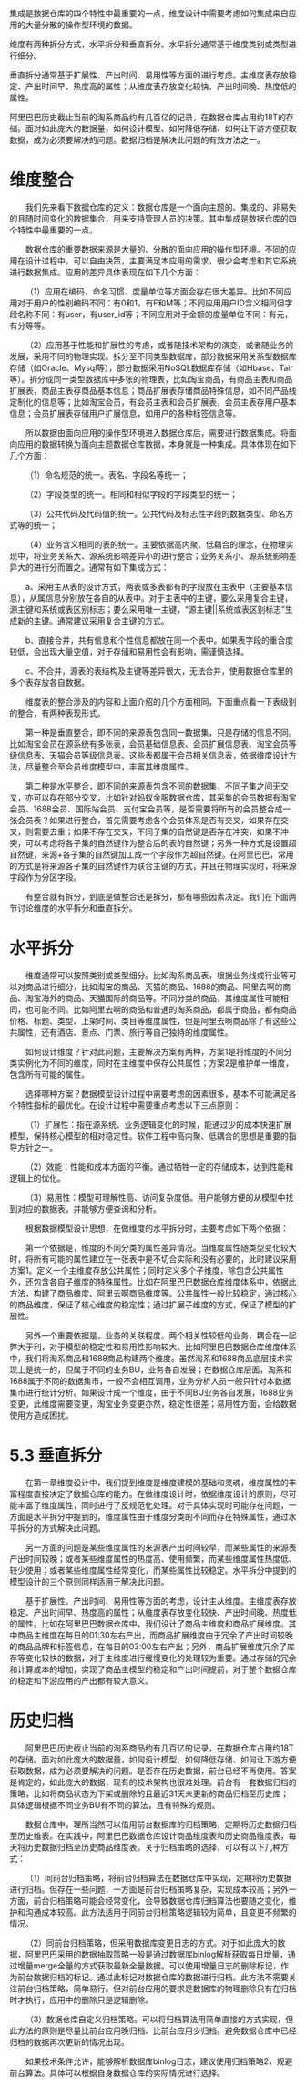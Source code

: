 集成是数据仓库的四个特性中最重要的一点，维度设计中需要考虑如何集成来自应用的大量分散的操作型环境的数据。

维度有两种拆分方式，水平拆分和垂直拆分。水平拆分通常基于维度类别或类型进行细分。

垂直拆分通常基于扩展性、产出时间、易用性等方面的进行考虑。主维度表存放稳定、产出时间早、热度高的属性；从维度表存放变化较快、产出时间晚、热度低的属性。

阿里巴巴历史截止当前的淘系商品约有几百亿的记录，在数据仓库占用约18T的存储。面对如此庞大的数据量，如何设计模型、如何降低存储、如何让下游方便获取数据，成为必须要解决的问题。数据归档是解决此问题的有效方法之一。



# 维度整合

  我们先来看下数据仓库的定义：数据仓库是一个面向主题的、集成的、非易失的且随时间变化的数据集合，用来支持管理人员的决策。其中集成是数据仓库的四个特性中最重要的一点。

  数据仓库的重要数据来源是大量的、分散的面向应用的操作型环境。不同的应用在设计过程中，可以自由决策，主要满足本应用的需求，很少会考虑和其它系统进行数据集成。应用的差异具体表现在如下几个方面：

  （1）应用在编码、命名习惯、度量单位等方面会存在很大差异。比如不同应用对于用户的性别编码不同：有0和1，有F和M等；不同应用用户ID含义相同但字段名称不同：有user，有user_id等；不同应用对于金额的度量单位不同：有元，有分等等。

  （2）应用基于性能和扩展性的考虑，或者随技术架构的演变，或者随业务的发展，采用不同的物理实现。拆分至不同类型数据库，部分数据采用关系型数据库存储（如Oracle、Mysql等），部分数据采用NoSQL数据库存储（如Hbase、Tair等）。拆分成同一类型数据库中多张的物理表，比如淘宝商品，有商品主表和商品扩展表，商品主表存商品基本信息；商品扩展表存储商品特殊信息，如不同产品线定制化的信息等；比如淘宝会员，有会员主表和会员扩展表，会员主表存用户基本信息；会员扩展表存储用户扩展信息，如用户的各种标签信息等。

  所以数据由面向应用的操作型环境进入数据仓库后，需要进行数据集成。将面向应用的数据转换为面向主题数据仓库数据，本身就是一种集成。具体体现在如下几个方面：

  （1）命名规范的统一。表名、字段名等统一；

  （2）字段类型的统一。相同和相似字段的字段类型的统一；

  （3）公共代码及代码值的统一。公共代码及标志性字段的数据类型、命名方式等的统一；

  （4）业务含义相同的表的统一。主要依据高内聚、低耦合的理念，在物理实现中，将业务关系大、源系统影响差异小的进行整合；业务关系小、源系统影响差异大的进行分而置之。通常有如下集成方式：

  a、采用主从表的设计方式，两表或多表都有的字段放在主表中（主要基本信息），从属信息分别放在各自的从表中。对于主表中的主键，要么采用复合主键，源主键和系统或表区别标志；要么采用唯一主键，“源主键||系统或表区别标志”生成新的主键。通常建议采用复合主键的方式。

  b、直接合并，共有信息和个性信息都放在同一个表中。如果表字段的重合度较低，会出现大量空值，对于存储和易用性会有影响，需谨慎选择。

  c、不合并，源表的表结构及主键等差异很大，无法合并，使用数据仓库里的多个表存放各自数据。

  维度表的整合涉及的内容和上面介绍的几个方面相同，下面重点看一下表级别的整合，有两种表现形式。

  第一种是垂直整合，即不同的来源表包含同一数据集，只是存储的信息不同。比如淘宝会员在源系统有多张表，会员基础信息表、会员扩展信息表、淘宝会员等级信息表、天猫会员等级信息表。这些表都属于会员相关信息表，依据维度设计方法，尽量整合至会员维度模型中，丰富其维度属性。

  第二种是水平整合，即不同的来源表包含不同的数据集，不同子集之间无交叉，亦可以存在部分交叉，比如针对蚂蚁金服数据仓库，其采集的会员数据有淘宝会员、1688会员、国际站会员、支付宝会员等，是否需要将所有的会员整合成一张会员表？如果进行整合，首先需要考虑各个会员体系是否有交叉，如果存在交叉，则需要去重；如果不存在交叉，不同子集的自然键是否存在冲突，如果不冲突，可以考虑将各子集的自然键作为整合后的表的自然键；另外一种方式是设置超自然键，来源+各子集的自然键加工成一个字段作为超自然键。在阿里巴巴，常用的方式是将来源各子集的自然键作为联合主键的方式，并且在物理实现时，将来源字段作为分区字段。

  有整合就有拆分，到底是做整合还是拆分，都有哪些因素决定。我们在下面两节讨论维度的水平拆分和垂直拆分。

# 水平拆分

  维度通常可以按照类别或类型细分。比如淘系商品表，根据业务线或行业等可以对商品进行细分，比如淘宝的商品、天猫的商品、1688的商品、阿里去啊的商品、淘宝海外的商品、天猫国际的商品等。不同分类的商品，其维度属性可能相同，也可能不同。比如阿里去啊的商品和普通的淘系商品，都属于商品，都有商品价格、标题、类型、上架时间、类目等维度属性，但是阿里去啊商品除了有这些公共属性，还有酒店、景点、门票、旅行等自己独特的维度属性。

  如何设计维度？针对此问题，主要解决方案有两种，方案1是将维度的不同分类实例化为不同的维度，同时在主维度中保存公共属性；方案2是维护单一维度，包含所有可能的属性。

  选择哪种方案？数据模型设计过程中需要考虑的因素很多，基本不可能满足各个特性指标的最优化。在设计过程中需要重点考虑以下三点原则：

  （1）扩展性：指在源系统、业务逻辑变化的时候，能通过少的成本快速扩展模型，保持核心模型的相对稳定性。软件工程中高内聚、低耦合的思想是重要的指导方针之一。

  （2）效能：性能和成本方面的平衡。通过牺牲一定的存储成本，达到性能和逻辑上的优化。

  （3）易用性：模型可理解性高、访问复杂度低。用户能够方便的从模型中找到对应的数据表，并能够方便查询和分析。

  根据数据模型设计思想，在做维度的水平拆分时，主要考虑如下两个依据：

  第一个依据是，维度的不同分类的属性差异情况。当维度属性随类型变化较大时，将所有可能的属性建立在一张表中是不切合实际和没有必要的，此时建议采用方案1。定义一个主维度存放公共属性；同时定义多个子维度，除包含公共属性外，还包含各自子维度的特殊属性。比如在阿里巴巴数据仓库维度体系中，依据此方法，构建了商品维度、阿里去啊商品维度等。公共属性一般比较稳定，通过核心的商品维度，保证了核心维度的稳定性；通过扩展子维度的方式，保证了模型的扩展性。

  另外一个重要依据是，业务的关联程度。两个相关性较低的业务，耦合在一起弊大于利，对于模型的稳定性和易用性影响较大。比如阿里巴巴数据仓库维度体系中，我们将淘系商品和1688商品构建两个维度。虽然淘系和1688商品底层技术实现上是统一的，但属于不同的业务BU，业务各自发展；在数据仓库层面，淘系和1688属于不同的数据集市，一般不会相互调用，业务分析人员一般只针对本数据集市进行统计分析。如果设计成一个维度，由于不同BU业务各自发展，1688业务变更，此维度需要变更，淘宝业务变更亦然，稳定性很差；易用性方面，会给数据使用方造成困扰。

# 5.3 垂直拆分

  在第一章维度设计中，我们提到维度是维度建模的基础和灵魂，维度属性的丰富程度直接决定了数据仓库的能力。在做维度设计时，依据维度设计的原则，尽可能丰富了维度属性，同时进行了反规范化处理。对于具体实现时可能存在问题，一方面是水平拆分中提到的，维度属性由于维度分类的不同而存在特殊属性，通过水平拆分的方式解决此问题。

  另一方面的问题是某些维度属性的来源表产出时间较早，而某些属性的来源表产出时间较晚；或者某些维度属性的热度高、使用频繁，而某些维度属性热度低、较少使用；或者某些维度属性经常变化，而某些属性比较稳定。水平拆分中提到的模型设计的三个原则同样适用于解决此问题。

  基于扩展性、产出时间、易用性等方面的考虑，设计主从维度。主维度表存放稳定、产出时间早、热度高的属性；从维度表存放变化较快、产出时间晚、热度低的属性。比如在阿里巴巴数据仓库中，我们设计了商品主维度和商品扩展维度。其中商品主维度在每日的01:30左右产出，而商品扩展维度由于冗余了产出时间较晚的商品品牌和标签信息，在每日的03:00左右产出；另外，商品扩展维度冗余了库存等变化较快的数据，对于主维度进行缓慢变化的处理较为重要。通过存储的冗余和计算成本的增加，实现了商品主模型的稳定和产出时间提前，对于整个数据仓库的稳定和下游应用的产出都有较大意义。

# 历史归档

  阿里巴巴历史截止当前的淘系商品约有几百亿的记录，在数据仓库占用约18T的存储。面对如此庞大的数据量，如何设计模型、如何降低存储、如何让下游方便获取数据，成为必须要解决的问题。是否存在历史数据，前台已经不再使用。答案是肯定的，如此庞大的数据，现有的技术架构也很难处理。前台有一套数据归档的策略，比如将商品状态为下架或删除的且最近31天未更新的商品归档至历史库；具体逻辑根据不同业务BU有不同的算法，且有特殊的规则。

  数据仓库中，理所当然可以借用前台数据库的归档策略，定期将历史数据归档至历史维表。在实践中，阿里巴巴数据仓库设计商品维度表和历史商品维度表，每天将历史数据归档至历史商品维度表。关于归档策略的选择，可以有以下几种方式：

  （1）同前台归档策略，将前台归档算法在数据仓库中实现，定期将历史数据进行归档。但存在一些问题，一方面是前台归档策略复杂，实现成本较高；另外一方面，前台归档策略可能会经常变化，会导致数据仓库归档算法也要随之变化，维护和沟通成本较高。此方法适用于同前台归档策略逻辑较为简单，且变更不频繁的情况。

  （2）同前台归档策略，但采用数据库变更日志的方式。对于如此庞大的数据，阿里巴巴采用的数据抽取策略一般是通过数据库binlog解析获取每日增量，通过增量merge全量的方式获取最新全量数据。可以使用增量日志的删除标记，作为前台数据归档的标记。通过此标记对数据仓库的数据进行归档。此方法不需要关注前台归档策略，简单易行。但对前台应用的要求是数据库的物理删除只有在归档时才执行，应用中的删除只是逻辑删除。

  （3）数据仓库自定义归档策略。可以将归档算法用简单直接的方式实现，但此方法的原则是尽量比前台应用晚归档、比前台应用少归档。避免数据仓库中已经归档的数据再次更新的情况出现。

  如果技术条件允许，能够解析数据库binlog日志，建议使用归档策略2，规避前台算法。具体可以根据自身数据仓库的实际情况进行选择。